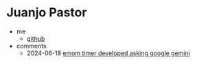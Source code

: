 # Juanjo Pastor

- me
	- [github](https://github.com/juanjopastor)
- comments
	- 2024-06-18 [emom timer developed asking google gemini](/emom-timer-google-gemini)
